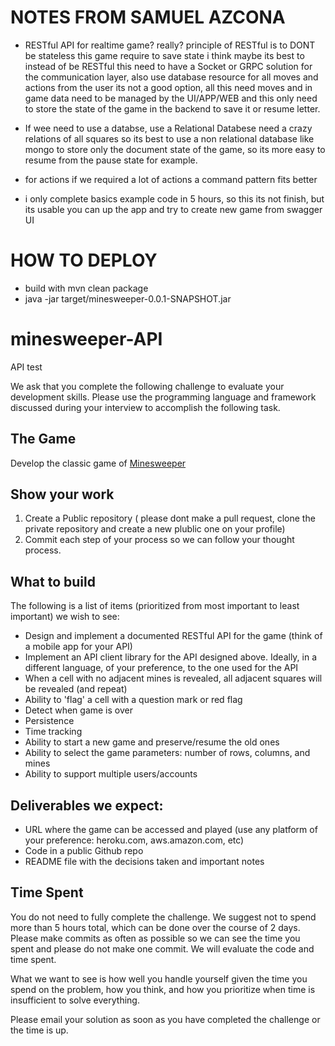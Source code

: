 # NOTES FROM SAMUEL AZCONA
- RESTful API for realtime game? really? principle of RESTful is to DONT be stateless this game require to save state i think maybe its best to instead of be RESTful this need to have a Socket or GRPC solution for the communication layer, also use database resource for all moves and actions from the user its not a good option, all this need moves and in game data need to be managed by the UI/APP/WEB and this only need to store the state of the game in the backend to save it or resume letter.

- If wee need to use a databse, use a Relational Databese need a crazy relations of all squares so its best to use a non relational database like mongo to store only the document state of the game, so its more easy to resume from the pause state for example.
- for actions if we required a lot of actions a command pattern fits better
- i only complete basics example code in 5 hours, so this its not finish, but its usable you can up the app and try to create new game from swagger UI

# HOW TO DEPLOY
- build with mvn clean package
- java -jar target/minesweeper-0.0.1-SNAPSHOT.jar


# minesweeper-API
API test

We ask that you complete the following challenge to evaluate your development skills. Please use the programming language and framework discussed during your interview to accomplish the following task.

## The Game
Develop the classic game of [Minesweeper](https://en.wikipedia.org/wiki/Minesweeper_(video_game))

## Show your work

1.  Create a Public repository ( please dont make a pull request, clone the private repository and create a new plublic one on your profile)
2.  Commit each step of your process so we can follow your thought process.

## What to build
The following is a list of items (prioritized from most important to least important) we wish to see:
* Design and implement  a documented RESTful API for the game (think of a mobile app for your API)
* Implement an API client library for the API designed above. Ideally, in a different language, of your preference, to the one used for the API
* When a cell with no adjacent mines is revealed, all adjacent squares will be revealed (and repeat)
* Ability to 'flag' a cell with a question mark or red flag
* Detect when game is over
* Persistence
* Time tracking
* Ability to start a new game and preserve/resume the old ones
* Ability to select the game parameters: number of rows, columns, and mines
* Ability to support multiple users/accounts
 
## Deliverables we expect:
* URL where the game can be accessed and played (use any platform of your preference: heroku.com, aws.amazon.com, etc)
* Code in a public Github repo
* README file with the decisions taken and important notes

## Time Spent
You do not need to fully complete the challenge. We suggest not to spend more than 5 hours total, which can be done over the course of 2 days.  Please make commits as often as possible so we can see the time you spent and please do not make one commit.  We will evaluate the code and time spent.
 
What we want to see is how well you handle yourself given the time you spend on the problem, how you think, and how you prioritize when time is insufficient to solve everything.

Please email your solution as soon as you have completed the challenge or the time is up.
